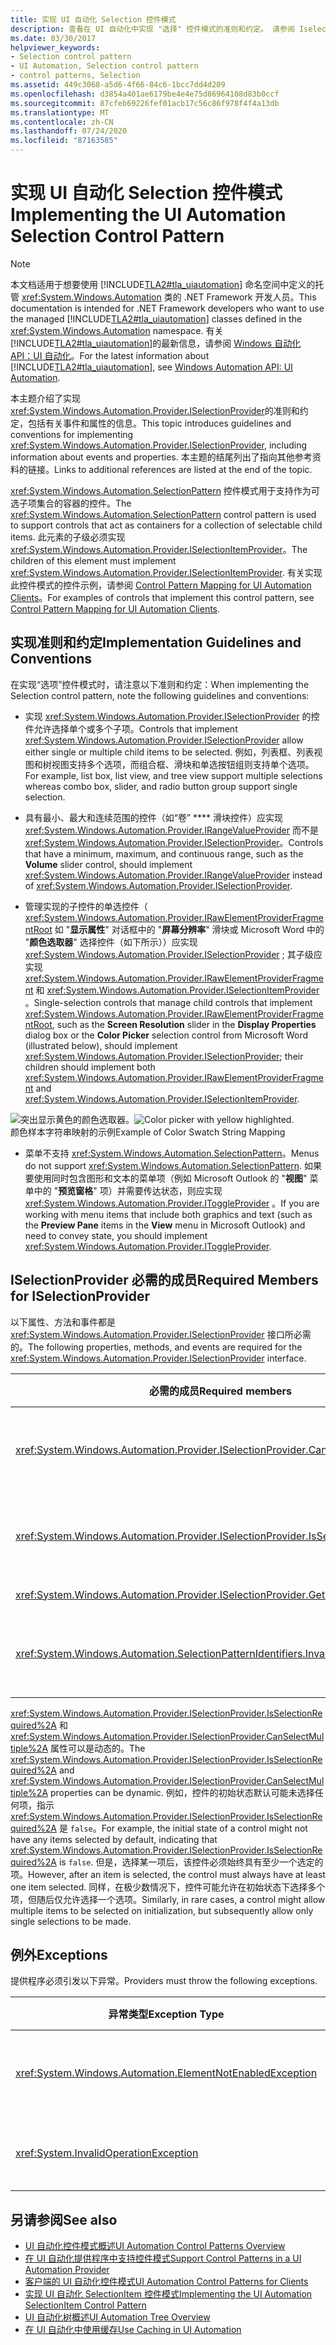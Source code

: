 ```yaml
---
title: 实现 UI 自动化 Selection 控件模式
description: 查看在 UI 自动化中实现 "选择" 控件模式的准则和约定。 请参阅 Iselectionprovider 必需接口的必需成员。
ms.date: 03/30/2017
helpviewer_keywords:
- Selection control pattern
- UI Automation, Selection control pattern
- control patterns, Selection
ms.assetid: 449c3068-a5d6-4f66-84c6-1bcc7dd4d209
ms.openlocfilehash: d3854a401ae6179be4e4e75d86964108d83b0ccf
ms.sourcegitcommit: 87cfeb69226fef01acb17c56c86f978f4f4a13db
ms.translationtype: MT
ms.contentlocale: zh-CN
ms.lasthandoff: 07/24/2020
ms.locfileid: "87163585"
---
```

# <a name="implementing-the-ui-automation-selection-control-pattern"></a><span data-ttu-id="eb3ba-104">实现 UI 自动化 Selection 控件模式</span><span class="sxs-lookup"><span data-stu-id="eb3ba-104">Implementing the UI Automation Selection Control Pattern</span></span>
> [!NOTE]
> <span data-ttu-id="eb3ba-105">本文档适用于想要使用 [!INCLUDE[TLA2#tla_uiautomation](../../../includes/tla2sharptla-uiautomation-md.md)] 命名空间中定义的托管 <xref:System.Windows.Automation> 类的 .NET Framework 开发人员。</span><span class="sxs-lookup"><span data-stu-id="eb3ba-105">This documentation is intended for .NET Framework developers who want to use the managed [!INCLUDE[TLA2#tla_uiautomation](../../../includes/tla2sharptla-uiautomation-md.md)] classes defined in the <xref:System.Windows.Automation> namespace.</span></span> <span data-ttu-id="eb3ba-106">有关 [!INCLUDE[TLA2#tla_uiautomation](../../../includes/tla2sharptla-uiautomation-md.md)]的最新信息，请参阅 [Windows 自动化 API：UI 自动化](/windows/win32/winauto/entry-uiauto-win32)。</span><span class="sxs-lookup"><span data-stu-id="eb3ba-106">For the latest information about [!INCLUDE[TLA2#tla_uiautomation](../../../includes/tla2sharptla-uiautomation-md.md)], see [Windows Automation API: UI Automation](/windows/win32/winauto/entry-uiauto-win32).</span></span>  
  
 <span data-ttu-id="eb3ba-107">本主题介绍了实现 <xref:System.Windows.Automation.Provider.ISelectionProvider>的准则和约定，包括有关事件和属性的信息。</span><span class="sxs-lookup"><span data-stu-id="eb3ba-107">This topic introduces guidelines and conventions for implementing <xref:System.Windows.Automation.Provider.ISelectionProvider>, including information about events and properties.</span></span> <span data-ttu-id="eb3ba-108">本主题的结尾列出了指向其他参考资料的链接。</span><span class="sxs-lookup"><span data-stu-id="eb3ba-108">Links to additional references are listed at the end of the topic.</span></span>  
  
 <span data-ttu-id="eb3ba-109"><xref:System.Windows.Automation.SelectionPattern> 控件模式用于支持作为可选子项集合的容器的控件。</span><span class="sxs-lookup"><span data-stu-id="eb3ba-109">The <xref:System.Windows.Automation.SelectionPattern> control pattern is used to support controls that act as containers for a collection of selectable child items.</span></span> <span data-ttu-id="eb3ba-110">此元素的子级必须实现 <xref:System.Windows.Automation.Provider.ISelectionItemProvider>。</span><span class="sxs-lookup"><span data-stu-id="eb3ba-110">The children of this element must implement <xref:System.Windows.Automation.Provider.ISelectionItemProvider>.</span></span> <span data-ttu-id="eb3ba-111">有关实现此控件模式的控件示例，请参阅 [Control Pattern Mapping for UI Automation Clients](control-pattern-mapping-for-ui-automation-clients.md)。</span><span class="sxs-lookup"><span data-stu-id="eb3ba-111">For examples of controls that implement this control pattern, see [Control Pattern Mapping for UI Automation Clients](control-pattern-mapping-for-ui-automation-clients.md).</span></span>  
  
<a name="Implementation_Guidelines_and_Conventions"></a>
## <a name="implementation-guidelines-and-conventions"></a><span data-ttu-id="eb3ba-112">实现准则和约定</span><span class="sxs-lookup"><span data-stu-id="eb3ba-112">Implementation Guidelines and Conventions</span></span>  
 <span data-ttu-id="eb3ba-113">在实现“选项”控件模式时，请注意以下准则和约定：</span><span class="sxs-lookup"><span data-stu-id="eb3ba-113">When implementing the Selection control pattern, note the following guidelines and conventions:</span></span>  
  
- <span data-ttu-id="eb3ba-114">实现 <xref:System.Windows.Automation.Provider.ISelectionProvider> 的控件允许选择单个或多个子项。</span><span class="sxs-lookup"><span data-stu-id="eb3ba-114">Controls that implement <xref:System.Windows.Automation.Provider.ISelectionProvider> allow either single or multiple child items to be selected.</span></span> <span data-ttu-id="eb3ba-115">例如，列表框、列表视图和树视图支持多个选项，而组合框、滑块和单选按钮组则支持单个选项。</span><span class="sxs-lookup"><span data-stu-id="eb3ba-115">For example, list box, list view, and tree view support multiple selections whereas combo box, slider, and radio button group support single selection.</span></span>  
  
- <span data-ttu-id="eb3ba-116">具有最小、最大和连续范围的控件（如“卷” \*\*\*\* 滑块控件）应实现 <xref:System.Windows.Automation.Provider.IRangeValueProvider> 而不是 <xref:System.Windows.Automation.Provider.ISelectionProvider>。</span><span class="sxs-lookup"><span data-stu-id="eb3ba-116">Controls that have a minimum, maximum, and continuous range, such as the **Volume** slider control, should implement <xref:System.Windows.Automation.Provider.IRangeValueProvider> instead of <xref:System.Windows.Automation.Provider.ISelectionProvider>.</span></span>  
  
- <span data-ttu-id="eb3ba-117">管理实现的子控件的单选控件（ <xref:System.Windows.Automation.Provider.IRawElementProviderFragmentRoot> 如 "**显示属性**" 对话框中的 "**屏幕分辨率**" 滑块或 Microsoft Word 中的 "**颜色选取器**" 选择控件（如下所示））应实现 <xref:System.Windows.Automation.Provider.ISelectionProvider> ; 其子级应实现 <xref:System.Windows.Automation.Provider.IRawElementProviderFragment> 和 <xref:System.Windows.Automation.Provider.ISelectionItemProvider> 。</span><span class="sxs-lookup"><span data-stu-id="eb3ba-117">Single-selection controls that manage child controls that implement <xref:System.Windows.Automation.Provider.IRawElementProviderFragmentRoot>, such as the **Screen Resolution** slider in the **Display Properties** dialog box or the **Color Picker** selection control from Microsoft Word (illustrated below), should implement <xref:System.Windows.Automation.Provider.ISelectionProvider>; their children should implement both <xref:System.Windows.Automation.Provider.IRawElementProviderFragment> and <xref:System.Windows.Automation.Provider.ISelectionItemProvider>.</span></span>  
  
 <span data-ttu-id="eb3ba-118">![突出显示黄色的颜色选取器。](./media/uia-valuepattern-colorpicker.png "UIA_ValuePattern_ColorPicker")</span><span class="sxs-lookup"><span data-stu-id="eb3ba-118">![Color picker with yellow highlighted.](./media/uia-valuepattern-colorpicker.png "UIA_ValuePattern_ColorPicker")</span></span>  
<span data-ttu-id="eb3ba-119">颜色样本字符串映射的示例</span><span class="sxs-lookup"><span data-stu-id="eb3ba-119">Example of Color Swatch String Mapping</span></span>  
  
- <span data-ttu-id="eb3ba-120">菜单不支持 <xref:System.Windows.Automation.SelectionPattern>。</span><span class="sxs-lookup"><span data-stu-id="eb3ba-120">Menus do not support <xref:System.Windows.Automation.SelectionPattern>.</span></span> <span data-ttu-id="eb3ba-121">如果要使用同时包含图形和文本的菜单项（例如 Microsoft Outlook 的 "**视图**" 菜单中的 "**预览窗格**" 项）并需要传达状态，则应实现 <xref:System.Windows.Automation.Provider.IToggleProvider> 。</span><span class="sxs-lookup"><span data-stu-id="eb3ba-121">If you are working with menu items that include both graphics and text (such as the **Preview Pane** items in the **View** menu in Microsoft Outlook) and need to convey state, you should implement <xref:System.Windows.Automation.Provider.IToggleProvider>.</span></span>  
  
<a name="Required_Members_for_ISelectionProvider"></a>
## <a name="required-members-for-iselectionprovider"></a><span data-ttu-id="eb3ba-122">ISelectionProvider 必需的成员</span><span class="sxs-lookup"><span data-stu-id="eb3ba-122">Required Members for ISelectionProvider</span></span>  
 <span data-ttu-id="eb3ba-123">以下属性、方法和事件都是 <xref:System.Windows.Automation.Provider.ISelectionProvider> 接口所必需的。</span><span class="sxs-lookup"><span data-stu-id="eb3ba-123">The following properties, methods, and events are required for the <xref:System.Windows.Automation.Provider.ISelectionProvider> interface.</span></span>  
  
|<span data-ttu-id="eb3ba-124">必需的成员</span><span class="sxs-lookup"><span data-stu-id="eb3ba-124">Required members</span></span>|<span data-ttu-id="eb3ba-125">类型</span><span class="sxs-lookup"><span data-stu-id="eb3ba-125">Type</span></span>|<span data-ttu-id="eb3ba-126">注释</span><span class="sxs-lookup"><span data-stu-id="eb3ba-126">Notes</span></span>|  
|----------------------|----------|-----------|  
|<xref:System.Windows.Automation.Provider.ISelectionProvider.CanSelectMultiple%2A>|<span data-ttu-id="eb3ba-127">属性</span><span class="sxs-lookup"><span data-stu-id="eb3ba-127">Property</span></span>|<span data-ttu-id="eb3ba-128">应支持使用 <xref:System.Windows.Automation.Automation.AddAutomationPropertyChangedEventHandler%2A> 和 <xref:System.Windows.Automation.Automation.RemoveAutomationPropertyChangedEventHandler%2A>的属性更改事件。</span><span class="sxs-lookup"><span data-stu-id="eb3ba-128">Should support property changed events using <xref:System.Windows.Automation.Automation.AddAutomationPropertyChangedEventHandler%2A> and <xref:System.Windows.Automation.Automation.RemoveAutomationPropertyChangedEventHandler%2A>.</span></span>|  
|<xref:System.Windows.Automation.Provider.ISelectionProvider.IsSelectionRequired%2A>|<span data-ttu-id="eb3ba-129">属性</span><span class="sxs-lookup"><span data-stu-id="eb3ba-129">Property</span></span>|<span data-ttu-id="eb3ba-130">应支持使用 <xref:System.Windows.Automation.Automation.AddAutomationPropertyChangedEventHandler%2A> 和 <xref:System.Windows.Automation.Automation.RemoveAutomationPropertyChangedEventHandler%2A>的属性更改事件。</span><span class="sxs-lookup"><span data-stu-id="eb3ba-130">Should support property changed events using <xref:System.Windows.Automation.Automation.AddAutomationPropertyChangedEventHandler%2A> and <xref:System.Windows.Automation.Automation.RemoveAutomationPropertyChangedEventHandler%2A>.</span></span>|  
|<xref:System.Windows.Automation.Provider.ISelectionProvider.GetSelection%2A>|<span data-ttu-id="eb3ba-131">方法</span><span class="sxs-lookup"><span data-stu-id="eb3ba-131">Method</span></span>|<span data-ttu-id="eb3ba-132">无</span><span class="sxs-lookup"><span data-stu-id="eb3ba-132">None</span></span>|  
|<xref:System.Windows.Automation.SelectionPatternIdentifiers.InvalidatedEvent>|<span data-ttu-id="eb3ba-133">事件</span><span class="sxs-lookup"><span data-stu-id="eb3ba-133">Event</span></span>|<span data-ttu-id="eb3ba-134">在容器中的选项发生重大更改并需要发送多于 <xref:System.Windows.Automation.Provider.AutomationInteropProvider.InvalidateLimit> 常量所允许的添加和移除事件时引发。</span><span class="sxs-lookup"><span data-stu-id="eb3ba-134">Raised when a selection in a container has changed significantly and requires sending more addition and removal events than the <xref:System.Windows.Automation.Provider.AutomationInteropProvider.InvalidateLimit> constant permits.</span></span>|  
  
 <span data-ttu-id="eb3ba-135"><xref:System.Windows.Automation.Provider.ISelectionProvider.IsSelectionRequired%2A> 和 <xref:System.Windows.Automation.Provider.ISelectionProvider.CanSelectMultiple%2A> 属性可以是动态的。</span><span class="sxs-lookup"><span data-stu-id="eb3ba-135">The <xref:System.Windows.Automation.Provider.ISelectionProvider.IsSelectionRequired%2A> and <xref:System.Windows.Automation.Provider.ISelectionProvider.CanSelectMultiple%2A> properties can be dynamic.</span></span> <span data-ttu-id="eb3ba-136">例如，控件的初始状态默认可能未选择任何项，指示 <xref:System.Windows.Automation.Provider.ISelectionProvider.IsSelectionRequired%2A> 是 `false`。</span><span class="sxs-lookup"><span data-stu-id="eb3ba-136">For example, the initial state of a control might not have any items selected by default, indicating that <xref:System.Windows.Automation.Provider.ISelectionProvider.IsSelectionRequired%2A> is `false`.</span></span> <span data-ttu-id="eb3ba-137">但是，选择某一项后，该控件必须始终具有至少一个选定的项。</span><span class="sxs-lookup"><span data-stu-id="eb3ba-137">However, after an item is selected, the control must always have at least one item selected.</span></span> <span data-ttu-id="eb3ba-138">同样，在极少数情况下，控件可能允许在初始状态下选择多个项，但随后仅允许选择一个选项。</span><span class="sxs-lookup"><span data-stu-id="eb3ba-138">Similarly, in rare cases, a control might allow multiple items to be selected on initialization, but subsequently allow only single selections to be made.</span></span>  
  
<a name="Exceptions"></a>
## <a name="exceptions"></a><span data-ttu-id="eb3ba-139">例外</span><span class="sxs-lookup"><span data-stu-id="eb3ba-139">Exceptions</span></span>  
 <span data-ttu-id="eb3ba-140">提供程序必须引发以下异常。</span><span class="sxs-lookup"><span data-stu-id="eb3ba-140">Providers must throw the following exceptions.</span></span>  
  
|<span data-ttu-id="eb3ba-141">异常类型</span><span class="sxs-lookup"><span data-stu-id="eb3ba-141">Exception Type</span></span>|<span data-ttu-id="eb3ba-142">条件</span><span class="sxs-lookup"><span data-stu-id="eb3ba-142">Condition</span></span>|  
|--------------------|---------------|  
|<xref:System.Windows.Automation.ElementNotEnabledException>|<span data-ttu-id="eb3ba-143">如果未启用该控件。</span><span class="sxs-lookup"><span data-stu-id="eb3ba-143">If the control is not enabled.</span></span>|  
|<xref:System.InvalidOperationException>|<span data-ttu-id="eb3ba-144">如果该控件是隐藏的。</span><span class="sxs-lookup"><span data-stu-id="eb3ba-144">If the control is hidden.</span></span>|  
  
## <a name="see-also"></a><span data-ttu-id="eb3ba-145">另请参阅</span><span class="sxs-lookup"><span data-stu-id="eb3ba-145">See also</span></span>

- [<span data-ttu-id="eb3ba-146">UI 自动化控件模式概述</span><span class="sxs-lookup"><span data-stu-id="eb3ba-146">UI Automation Control Patterns Overview</span></span>](ui-automation-control-patterns-overview.md)
- [<span data-ttu-id="eb3ba-147">在 UI 自动化提供程序中支持控件模式</span><span class="sxs-lookup"><span data-stu-id="eb3ba-147">Support Control Patterns in a UI Automation Provider</span></span>](support-control-patterns-in-a-ui-automation-provider.md)
- [<span data-ttu-id="eb3ba-148">客户端的 UI 自动化控件模式</span><span class="sxs-lookup"><span data-stu-id="eb3ba-148">UI Automation Control Patterns for Clients</span></span>](ui-automation-control-patterns-for-clients.md)
- [<span data-ttu-id="eb3ba-149">实现 UI 自动化 SelectionItem 控件模式</span><span class="sxs-lookup"><span data-stu-id="eb3ba-149">Implementing the UI Automation SelectionItem Control Pattern</span></span>](implementing-the-ui-automation-selectionitem-control-pattern.md)
- [<span data-ttu-id="eb3ba-150">UI 自动化树概述</span><span class="sxs-lookup"><span data-stu-id="eb3ba-150">UI Automation Tree Overview</span></span>](ui-automation-tree-overview.md)
- [<span data-ttu-id="eb3ba-151">在 UI 自动化中使用缓存</span><span class="sxs-lookup"><span data-stu-id="eb3ba-151">Use Caching in UI Automation</span></span>](use-caching-in-ui-automation.md)
